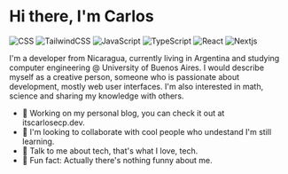 # Hi there, I'm Carlos

<img alt='CSS' src='https://img.shields.io/badge/CSS%20-%23F7DF1E.svg?&style=for-the-badge&logo=css3&logoColor=&labelColor=23F7DF1&color=1572b6' /> <img alt='TailwindCSS' src='https://img.shields.io/badge/TailwindCSS%20-%23F7DF1E.svg?&style=for-the-badge&logo=tailwind-css&logoColor=ffffff&labelColor=38b2a&color=38b2ac' /> <img alt='JavaScript' src='https://img.shields.io/badge/JavaScript%20-%23F7DF1E.svg?&style=for-the-badge&logo=javascript&logoColor=black&labelColor=23F7DF1&link=http://left&link=https://github.com' /> <img alt='TypeScript' src='https://img.shields.io/badge/TypeScript%20-%23F7DF1E.svg?&style=for-the-badge&logo=typescript&logoColor=ffffff&labelColor=38b2a&color=3178C6' /> <img alt='React' src='https://img.shields.io/badge/React%20-%23F7DF1E.svg?&style=for-the-badge&logo=react&logoColor=&labelColor=23F7DF1&color=20232a' /> <img alt='Nextjs' src='https://img.shields.io/badge/Nextjs%20-%23F7DF1E.svg?&style=for-the-badge&logo=next-dot-js&logoColor=ffffff&labelColor=38b2a&color=000000' /> 



I'm a developer from Nicaragua, currently living in Argentina and studying computer engineering @ University of Buenos Aires. I would describe myself as a creative person, someone who is passionate about development, mostly web user interfaces. I'm also interested in math, science and sharing my knowledge with others.

- 🚧 Working on my personal blog, you can check it out at itscarlosecp.dev.
- 🧠 I'm looking to collaborate with cool people who undestand I'm still learning.
- 💾 Talk to me about tech, that's what I love, tech.
- 🤬 Fun fact: Actually there's nothing funny about me.
